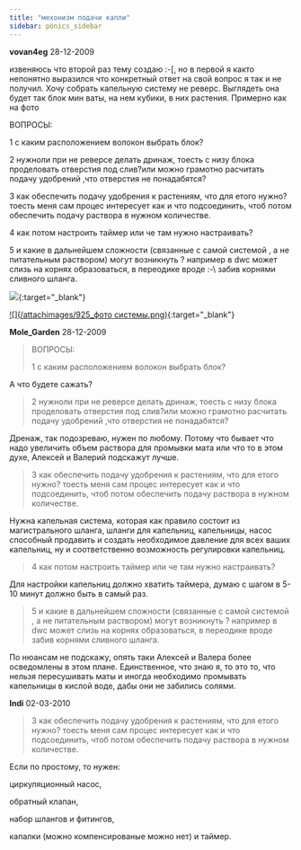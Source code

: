 ```yaml
---
title: "мехонизм подачи капли"
sidebar: ponics_sidebar
---
```


**vovan4eg** 28-12-2009

извеняюсь что второй раз тему создаю :-[, но в первой я както непонятно выразился что конкретный ответ на свой вопрос я так и не получил. Хочу собрать капельную систему не реверс. Выглядеть она будет так блок мин ваты, на нем кубики, в них растения. Примерно как на фото

ВОПРОСЫ:

1 с каким расположением волокон выбрать блок?

2 нужноли при не реверсе делать дринаж, тоесть с низу блока проделовать отверстия под слив?или можно грамотно расчитать подачу удобрений ,что отверстия не понадабятся?

3 как обеспечить подачу удобрения к растениям, что для етого нужно? тоесть меня сам процес интересует как и что подсоединить, чтоб потом обеспечить подачу раствора в нужном количестве.

4 как потом настроить таймер или че там нужно настраивать?

5 и какие в дальнейшем сложности (связанные с самой системой , а не питательным раствором) могут возникнуть ? например в dwc может слизь на корнях образоваться, в переодике вроде :-\ забив корнями сливного шланга.

[![](/attachimages/924_схема.png)](https://t.me/ponics_ru_files/2964){:target="_blank"}

[![](/attachimages/925_фото системы.png)](https://t.me/ponics_ru_files/2965){:target="_blank"}

**Mole_Garden** 28-12-2009

> ВОПРОСЫ:
> 
> 1 с каким расположением волокон выбрать блок? 

А что будете сажать?

> 2 нужноли при не реверсе делать дринаж, тоесть с низу блока проделовать отверстия под слив?или можно грамотно расчитать подачу удобрений ,что отверстия не понадабятся?

Дренаж, так подозреваю, нужен по любому. Потому что бывает что надо увеличить объем раствора для промывки мата или что то в этом духе, Алексей и Валерий подскажут лучше. 

> 3 как обеспечить подачу удобрения к растениям, что для етого нужно? тоесть меня сам процес интересует как и что подсоединить, чтоб потом обеспечить подачу раствора в нужном количестве.

Нужна капельная система, которая как правило состоит из магистрального шланга, шланги для капельниц, капельницы, насос способный продавить и создать необходимое давление для всех ваших капельниц, ну и соответственно возможность регулировки капельниц.

> 4 как потом настроить таймер или че там нужно настраивать?

Для настройки капельниц должно хватить таймера, думаю с шагом в 5-10 минут должно быть в самый раз.

> 5 и какие в дальнейшем сложности (связанные с самой системой , а не питательным раствором) могут возникнуть ? например в dwc может слизь на корнях образоваться, в переодике вроде забив корнями сливного шланга.

По нюансам не подскажу, опять таки Алексей и Валера более осведомлены в этом плане. Единственное, что знаю я, то это то, что нельзя пересушивать маты и иногда необходимо промывать капельницы в кислой воде, дабы они не забились солями. 


**Indi** 02-03-2010

> 3 как обеспечить подачу удобрения к растениям, что для етого нужно? тоесть меня сам процес интересует как и что подсоединить, чтоб потом обеспечить подачу раствора в нужном количестве.

Если по простому, то нужен:

циркуляционный насос,

обратный клапан,

набор шлангов и фитингов,

капалки (можно компенсированые можно нет) и таймер.



